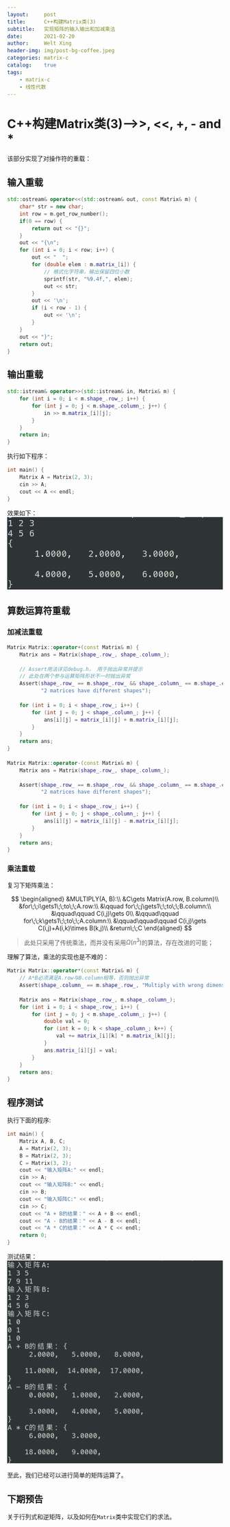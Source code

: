 ```yaml
---
layout:     post
title:      C++构建Matrix类(3)
subtitle:   实现矩阵的输入输出和加减乘法
date:       2021-02-20
author:     Welt Xing
header-img: img/post-bg-coffee.jpeg
categories: matrix-c
catalog:    true
tags:
    - matrix-c
    - 线性代数
---
```


# C++构建Matrix类(3)——>>, <<, +, - and *

该部分实现了对操作符的重载：

## 输入重载

```cpp
std::ostream& operator<<(std::ostream& out, const Matrix& m) {
    char* str = new char;
    int row = m.get_row_number();
    if(0 == row) {
        return out << "{}";
    }
    out << "{\n";
    for (int i = 0; i < row; i++) {
        out << "  ";
        for (double elem : m.matrix_[i]) {
            // 格式化字符串，输出保留四位小数
            sprintf(str, "%9.4f,", elem);
            out << str;
        }
        out << '\n';
        if (i < row - 1) {
            out << '\n';
        }
    }
    out << "}";
    return out;
}
```

## 输出重载

```cpp
std::istream& operator>>(std::istream& in, Matrix& m) {
    for (int i = 0; i < m.shape_.row_; i++) {
        for (int j = 0; j < m.shape_.column_; j++) {
            in >> m.matrix_[i][j];
        }
    }
    return in;
}
```

执行如下程序：

```cpp
int main() {
    Matrix A = Matrix(2, 3);
    cin >> A;
    cout << A << endl;
}
```

效果如下：![效果展示](/img/in_output.png)

## 算数运算符重载

### 加减法重载

```cpp
Matrix Matrix::operator+(const Matrix& m) {
    Matrix ans = Matrix(shape_.row_, shape_.column_);

    // Assert用法详见debug.h， 用于抛出异常并提示
    // 此处在两个参与运算矩阵形状不一时抛出异常
    Assert(shape_.row_ == m.shape_.row_ && shape_.column_ == m.shape_.column_,
           "2 matrices have different shapes");

    for (int i = 0; i < shape_.row_; i++) {
        for (int j = 0; j < shape_.column_; j++) {
            ans[i][j] = matrix_[i][j] + m.matrix_[i][j];
        }
    }
    return ans;
}

Matrix Matrix::operator-(const Matrix& m) {
    Matrix ans = Matrix(shape_.row_, shape_.column_);

    Assert(shape_.row_ == m.shape_.row_ && shape_.column_ == m.shape_.column_,
           "2 matrices have different shapes");

    for (int i = 0; i < shape_.row_; i++) {
        for (int j = 0; j < shape_.column_; j++) {
            ans[i][j] = matrix_[i][j] - m.matrix_[i][j];
        }
    }
    return ans;
}
```

### 乘法重载

复习下矩阵乘法：

$$
\begin{aligned}
&MULTIPLY(A, B):\\
&C\gets Matrix(A.row, B.column)\\
&for\;\;i\gets1\;\;to\;\;A.row:\\
&\qquad for\;\;j\gets1\;\;to\;\;B.column:\\
&\qquad\qquad C(i,j)\gets 0\\
&\qquad\qquad for\;\;k\gets1\;\;to\;\;A.column:\\
&\qquad\qquad\qquad C(i,j)\gets C(i,j)+A(i,k)\times B(k,j)\\
&return\;\;C
\end{aligned}
$$

> 此处只采用了传统乘法，而并没有采用$\Omega(n^3)$的算法，存在改进的可能；

理解了算法，乘法的实现也是不难的：

```cpp
Matrix Matrix::operator*(const Matrix& m) {
    // A*B必须满足A.row与B.column相等，否则抛出异常
    Assert(shape_.column_ == m.shape_.row_, "Multiply with wrong dimensions");

    Matrix ans = Matrix(shape_.row_, m.shape_.column_);
    for (int i = 0; i < shape_.row_; i++) {
        for (int j = 0; j < m.shape_.column_; j++) {
            double val = 0;
            for (int k = 0; k < shape_.column_; k++) {
                val += matrix_[i][k] * m.matrix_[k][j];
            }
            ans.matrix_[i][j] = val;
        }
    }
    return ans;
}
```

## 程序测试

执行下面的程序:

```cpp
int main() {
    Matrix A, B, C;
    A = Matrix(2, 3);
    B = Matrix(2, 3);
    C = Matrix(3, 2);
    cout << "输入矩阵A:" << endl;
    cin >> A;
    cout << "输入矩阵B:" << endl;
    cin >> B;
    cout << "输入矩阵C:" << endl;
    cin >> C;
    cout << "A + B的结果：" << A + B << endl;
    cout << "A - B的结果：" << A - B << endl;
    cout << "A * C的结果：" << A * C << endl;
    return 0;
}
```

测试结果：![测试结果](/img/algo_test.png)

至此，我们已经可以进行简单的矩阵运算了。

## 下期预告

关于行列式和逆矩阵，以及如何在`Matrix`类中实现它们的求法。